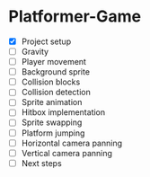 # Platformer-Game

- [x] Project setup
- [ ] Gravity
- [ ] Player movement
- [ ] Background sprite
- [ ] Collision blocks
- [ ] Collision detection
- [ ] Sprite animation
- [ ] Hitbox implementation
- [ ] Sprite swapping
- [ ] Platform jumping
- [ ] Horizontal camera panning
- [ ] Vertical camera panning
- [ ] Next steps
